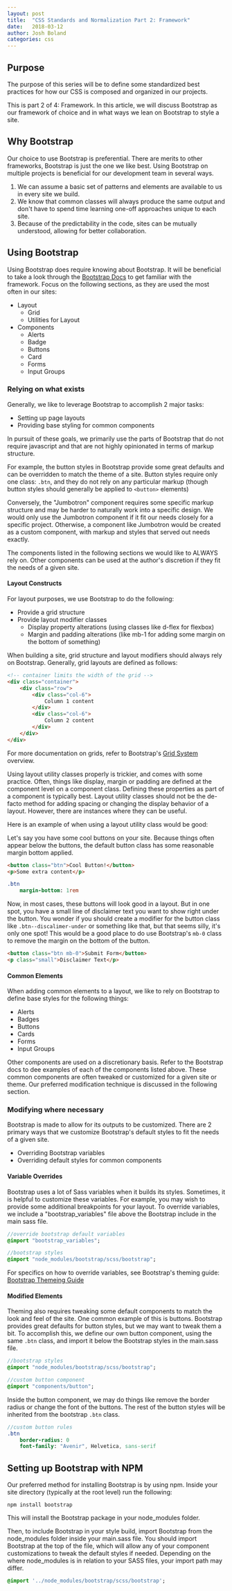 ```yaml
---
layout: post
title:  "CSS Standards and Normalization Part 2: Framework"
date:   2018-03-12
author: Josh Boland
categories: css
---
```


## Purpose
The purpose of this series will be to define some standardized best practices for how our CSS is composed and organized in our projects.

This is part 2 of 4: Framework.
In this article, we will discuss Bootstrap as our framework of choice and in what ways we lean on Bootstrap to style a site.

## Why Bootstrap
Our choice to use Bootstrap is preferential. There are merits to other frameworks, Bootstrap is just the one we like best.
Using Bootstrap on multiple projects is beneficial for our development team in several ways. 
1. We can assume a basic set of patterns and elements are available to us in every site we build.
2. We know that common classes will always produce the same output and don't have to spend time learning one-off approaches unique to each site.
3. Because of the predictability in the code, sites can be mutually understood, allowing for better collaboration.

## Using Bootstrap
Using Bootstrap does require knowing about Bootstrap. 
It will be beneficial to take a look through the [Bootstrap Docs](https://getbootstrap.com/docs/4.0/getting-started/introduction/) to get familiar with the framework.
Focus on the following sections, as they are used the most often in our sites:
 - Layout
    - Grid
    - Utilities for Layout
 - Components
    - Alerts
    - Badge
    - Buttons
    - Card
    - Forms
    - Input Groups
    
### Relying on what exists
Generally, we like to leverage Bootstrap to accomplish 2 major tasks:
- Setting up page layouts
- Providing base styling for common components

In pursuit of these goals, we primarily use the parts of Bootstrap that do not require javascript and that are not highly opinionated in terms of markup structure.

For example, the button styles in Bootstrap provide some great defaults and can be overridden to match the theme of a site.
Button styles require only one class: `.btn`, and they do not rely on any particular markup (though button styles should generally be applied to `<button>` elements) 

Conversely, the "Jumbotron" component requires some specific markup structure and may be harder to naturally work into a specific design.
We would only use the Jumbotron component if it fit our needs closely for a specific project. 
Otherwise, a component like Jumbotron would be created as a custom component, with markup and styles that served out needs exactly.

The components listed in the following sections we would like to ALWAYS rely on.
Other components can be used at the author's discretion if they fit the needs of a given site.

#### Layout Constructs
For layout purposes, we use Bootstrap to do the following:
- Provide a grid structure
- Provide layout modifier classes
    - Display property alterations (using classes like d-flex for flexbox)
    - Margin and padding alterations (like mb-1 for adding some margin on the bottom of something)
 
When building a site, grid structure and layout modifiers should always rely on Bootstrap.
Generally, grid layouts are defined as follows:

```html
<!-- container limits the width of the grid -->
<div class="container">
    <div class="row">
        <div class="col-6">
            Column 1 content
        </div>
        <div class="col-6">
            Column 2 content
        </div>
    </div>
</div>
```
For more documentation on grids, refer to Bootstrap's [Grid System](https://getbootstrap.com/docs/4.0/layout/grid/) overview.

Using layout utility classes properly is trickier, and comes with some practice. 
Often, things like display, margin or padding are defined at the component level on a component class. Defining these properties as part of a component is typically best.
Layout utility classes should not be the de-facto method for adding spacing or changing the display behavior of a layout.
However, there are instances where they can be useful.

Here is an example of when using a layout utility class would be good:

Let's say you have some cool buttons on your site. Because things often appear below the buttons, the default button class has some reasonable margin bottom applied.

```html
<button class="btn">Cool Button!</button>
<p>Some extra content</p>
```

```sass
.btn
    margin-bottom: 1rem
```

Now, in most cases, these buttons will look good in a layout. But in one spot, you have a small line of disclaimer text you want to show right under the button.
You wonder if you should create a modifier for the button class like `.btn--discalimer-under` or something like that, but that seems silly, it's only one spot!
This would be a good place to do use Bootstrap's `mb-0` class to remove the margin on the bottom of the button.

```html
<button class="btn mb-0">Submit Form</button>
<p class="small">Disclaimer Text</p>
```

#### Common Elements
When adding common elements to a layout, we like to rely on Bootstrap to define base styles for the following things:
- Alerts
- Badges
- Buttons
- Cards
- Forms
- Input Groups

Other components are used on a discretionary basis. Refer to the Bootstrap docs to dee examples of each of the components listed above.
These common components are often tweaked or customized for a given site or theme. Our preferred modification technique is discussed in the following section.

### Modifying where necessary
Bootstrap is made to allow for its outputs to be customized.
There are 2 primary ways that we customize Bootstrap's default styles to fit the needs of a given site.
- Overriding Bootstrap variables
- Overriding default styles for common components

#### Variable Overrides
Bootstrap uses a lot of Sass variables when it builds its styles.
Sometimes, it is helpful to customize these variables. For example, you may wish to provide some additional breakpoints for your layout.
To override variables, we include a "bootstrap_variables" file above the Bootstrap include in the main sass file.
 
```sass
//override bootstrap default variables
@import "bootstrap_variables";

//bootstrap styles
@import "node_modules/bootstrap/scss/bootstrap";
```

For specifics on how to override variables, see Bootstrap's theming guide:
[Bootstrap Themeing Guide](https://getbootstrap.com/docs/4.0/getting-started/theming/)

#### Modified Elements
Theming also requires tweaking some default components to match the look and feel of the site.
One common example of this is buttons. Bootstrap provides great defaults for button styles, but we may want to tweak them a bit.
To accomplish this, we define our own button component, using the same `.btn` class, and import it below the Bootstrap styles in the main.sass file.

```sass
//bootstrap styles
@import "node_modules/bootstrap/scss/bootstrap";

//custom button component
@import "components/button";
```

Inside the button component, we may do things like remove the border radius or change the font of the buttons.
The rest of the button styles will be inherited from the bootstrap `.btn` class. 

```sass
//custom button rules
.btn
    border-radius: 0
    font-family: "Avenir", Helvetica, sans-serif
```

## Setting up Bootstrap with NPM
Our preferred method for installing Bootstrap is by using npm.
Inside your site directory (typically at the root level) run the following:

```
npm install bootstrap
```

This will install the Bootstrap package in your node_modules folder.

Then, to include Bootstrap in your style build, import Bootstrap from the node_modules folder inside your main.sass file.
You should import Bootstrap at the top of the file, which will allow any of your component customizations to tweak the default styles if needed.
Depending on the where node_modules is in relation to your SASS files, your import path may differ.
 
```sass
@import '../node_modules/bootstrap/scss/bootstrap';
```
 